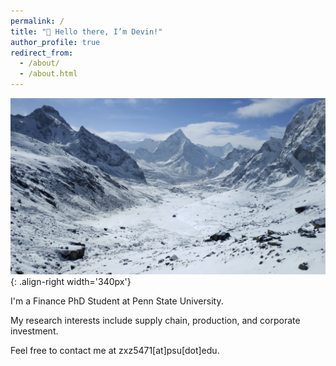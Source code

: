 ```yaml
---
permalink: /
title: "👋 Hello there, I’m Devin!"
author_profile: true
redirect_from: 
  - /about/
  - /about.html
---
```


![mountains](/images/mountain.png){: .align-right width='340px'}

I'm a Finance PhD Student at Penn State University. 

My research interests include supply chain, production, and corporate investment. 

Feel free to contact me at zxz5471[at]psu[dot]edu.





